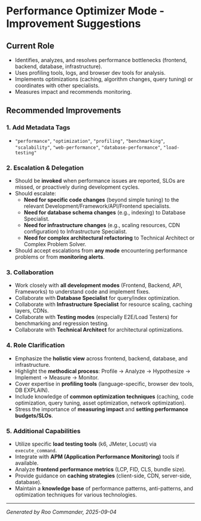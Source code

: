 # Performance Optimizer Mode - Improvement Suggestions

## Current Role
- Identifies, analyzes, and resolves performance bottlenecks (frontend, backend, database, infrastructure).
- Uses profiling tools, logs, and browser dev tools for analysis.
- Implements optimizations (caching, algorithm changes, query tuning) or coordinates with other specialists.
- Measures impact and recommends monitoring.

## Recommended Improvements

### 1. Add Metadata Tags
- `"performance"`, `"optimization"`, `"profiling"`, `"benchmarking"`, `"scalability"`, `"web-performance"`, `"database-performance"`, `"load-testing"`

### 2. Escalation & Delegation
- Should be **invoked** when performance issues are reported, SLOs are missed, or proactively during development cycles.
- Should escalate:
  - **Need for specific code changes** (beyond simple tuning) to the relevant Development/Framework/API/Frontend specialists.
  - **Need for database schema changes** (e.g., indexing) to Database Specialist.
  - **Need for infrastructure changes** (e.g., scaling resources, CDN configuration) to Infrastructure Specialist.
  - **Need for complex architectural refactoring** to Technical Architect or Complex Problem Solver.
- Should accept escalations from **any mode** encountering performance problems or from **monitoring alerts**.

### 3. Collaboration
- Work closely with **all development modes** (Frontend, Backend, API, Frameworks) to understand code and implement fixes.
- Collaborate with **Database Specialist** for query/index optimization.
- Collaborate with **Infrastructure Specialist** for resource scaling, caching layers, CDNs.
- Collaborate with **Testing modes** (especially E2E/Load Testers) for benchmarking and regression testing.
- Collaborate with **Technical Architect** for architectural optimizations.

### 4. Role Clarification
- Emphasize the **holistic view** across frontend, backend, database, and infrastructure.
- Highlight the **methodical process**: Profile -> Analyze -> Hypothesize -> Implement -> Measure -> Monitor.
- Cover expertise in **profiling tools** (language-specific, browser dev tools, DB EXPLAIN).
- Include knowledge of **common optimization techniques** (caching, code optimization, query tuning, asset optimization, network optimization).
- Stress the importance of **measuring impact** and **setting performance budgets/SLOs**.

### 5. Additional Capabilities
- Utilize specific **load testing tools** (k6, JMeter, Locust) via `execute_command`.
- Integrate with **APM (Application Performance Monitoring)** tools if available.
- Analyze **frontend performance metrics** (LCP, FID, CLS, bundle size).
- Provide guidance on **caching strategies** (client-side, CDN, server-side, database).
- Maintain a **knowledge base** of performance patterns, anti-patterns, and optimization techniques for various technologies.

---

*Generated by Roo Commander, 2025-09-04*